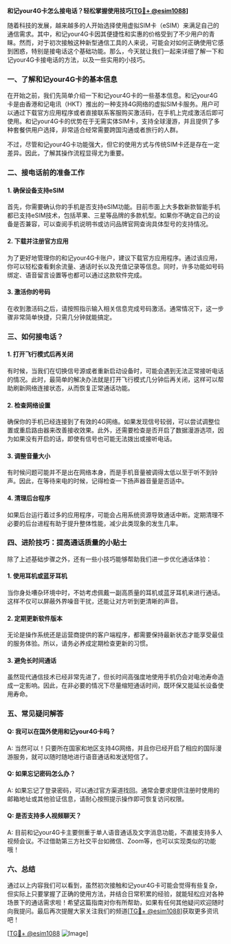 **和记your4G卡怎么接电话？轻松掌握使用技巧[[TG💪+ @esim1088](https://t.me/s/esim1088)]**

随着科技的发展，越来越多的人开始选择使用虚拟SIM卡（eSIM）来满足自己的通信需求。其中，和记your4G卡因其便捷性和实惠的价格受到了不少用户的青睐。然而，对于初次接触这种新型通信工具的人来说，可能会对如何正确使用它感到困惑，特别是接电话这个基础功能。那么，今天就让我们一起来详细了解一下和记your4G卡接电话的方法，以及一些实用的小技巧。

### **一、了解和记your4G卡的基本信息**

在开始之前，我们先简单介绍一下和记your4G卡的一些基本信息。和记your4G卡是由香港和记电讯（HKT）推出的一种支持4G网络的虚拟SIM卡服务。用户可以通过下载官方应用程序或者直接联系客服购买激活码，在手机上完成激活后即可使用。和记your4G卡的优势在于无需实体SIM卡，支持全球漫游，并且提供了多种套餐供用户选择，非常适合经常需要跨国沟通或者旅行的人群。

不过，尽管和记your4G卡功能强大，但它的使用方式与传统SIM卡还是存在一定差异。因此，了解其操作流程显得尤为重要。

### **二、接电话前的准备工作**

#### **1. 确保设备支持eSIM**
首先，你需要确认你的手机是否支持eSIM功能。目前市面上大多数新款智能手机都已支持eSIM技术，包括苹果、三星等品牌的多款机型。如果你不确定自己的设备是否兼容，可以查阅手机说明书或访问品牌官网查询具体型号的支持情况。

#### **2. 下载并注册官方应用**
为了更好地管理你的和记your4G卡账户，建议下载官方应用程序。通过该应用，你可以轻松查看剩余流量、通话时长以及充值记录等信息。同时，许多功能如号码绑定、语音留言设置等也都可以通过这款软件完成。

#### **3. 激活你的号码**
在收到激活码之后，请按照指示输入相关信息完成号码激活。通常情况下，这一步骤非常简单快捷，只需几分钟就能搞定。

### **三、如何接电话？**

#### **1. 打开飞行模式后再关闭**
有时候，当我们在切换信号源或者重新启动设备时，可能会遇到无法正常接听电话的情况。此时，最简单的解决办法就是打开飞行模式几分钟后再关闭，这样可以帮助刷新网络连接状态，从而恢复正常通话功能。

#### **2. 检查网络设置**
确保你的手机已经连接到了有效的4G网络。如果发现信号较弱，可以尝试调整位置或重启路由器来改善接收效果。此外，还需要检查是否开启了数据漫游选项，因为如果没有开启的话，即使有信号也可能无法拨出或接听电话。

#### **3. 调整音量大小**
有时候问题可能并不是出在网络本身，而是手机音量被调得太低以至于听不到铃声。因此，在等待来电的时候，记得检查一下扬声器音量是否适中。

#### **4. 清理后台程序**
如果后台运行着过多的应用程序，可能会占用系统资源导致通话中断。定期清理不必要的后台进程有助于提升整体性能，减少此类现象的发生几率。

### **四、进阶技巧：提高通话质量的小贴士**

除了上述基础步骤之外，还有一些小技巧能够帮助我们进一步优化通话体验：

#### **1. 使用耳机或蓝牙耳机**
当你身处嘈杂环境中时，不妨考虑佩戴一副高质量的耳机或蓝牙耳机来进行通话。这样不仅可以屏蔽外界噪音干扰，还能让对方听到更清晰的声音。

#### **2. 定期更新软件版本**
无论是操作系统还是运营商提供的客户端程序，都需要保持最新状态才能享受最佳的服务体验。所以，请务必养成定期检查更新的习惯。

#### **3. 避免长时间通话**
虽然现代通信技术已经非常先进了，但长时间高强度地使用手机仍会对电池寿命造成一定影响。因此，在非必要的情况下尽量缩短通话时间，既环保又能延长设备使用寿命。

### **五、常见疑问解答**

#### Q: 我可以在国外使用和记your4G卡吗？
A: 当然可以！只要所在国家和地区支持4G网络，并且你已经开启了相应的国际漫游服务，就可以随时随地进行语音通话和发送短信了。

#### Q: 如果忘记密码怎么办？
A: 如果忘记了登录密码，可以通过官方渠道找回。通常会要求提供注册时使用的邮箱地址或其他验证信息，请耐心按照提示操作即可恢复访问权限。

#### Q: 是否支持多人视频聊天？
A: 目前和记your4G卡主要侧重于单人语音通话及文字消息功能，不直接支持多人视频会议。不过借助第三方社交平台如微信、Zoom等，也可以实现类似的功能哦！

### **六、总结**

通过以上内容我们可以看到，虽然初次接触和记your4G卡可能会觉得有些复杂，但实际上只要掌握了正确的使用方法，并结合日常积累的经验，就能轻松应对各种场景下的通话需求啦！希望这篇指南对你有所帮助，如果有任何其他疑问欢迎随时向我提问。最后再次提醒大家关注我们的频道[[TG💪+ @esim1088](https://t.me/s/esim1088)]获取更多资讯吧！

[[TG💪+ @esim1088](https://t.me/s/esim1088) ![Image](https://i.postimg.cc/4NQfJmqS/Snipaste-2025-05-13-00-14-12.png)]